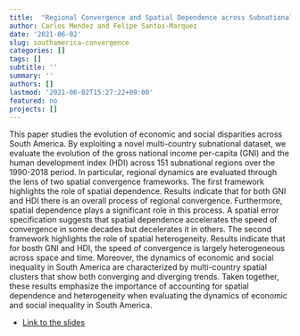 ```yaml
---
title:  "Regional Convergence and Spatial Dependence across Subnational Regions of ASEAN: Evidence from Satellite Nighttime Light Data"
author: Carlos Mendez and Felipe Santos-Marquez
date: '2021-06-02'
slug: southamerica-convergence
categories: []
tags: []
subtitle: ''
summary: ''
authors: []
lastmod: '2021-06-02T15:27:22+09:00'
featured: no
projects: []
---
```



This paper studies the evolution of economic and social disparities across South America. By exploiting a novel multi-country subnational dataset, we evaluate the evolution of the gross national income per-capita (GNI) and the human development index (HDI) across 151 subnational regions over the 1990-2018 period. In particular, regional dynamics are evaluated through the lens of two spatial convergence frameworks. The first framework highlights the role of spatial dependence. Results indicate that for both GNI and HDI there is an overall process of regional convergence. Furthermore, spatial dependence plays a significant role in this process. A spatial error specification suggests that spatial dependence accelerates the speed of convergence in some decades but decelerates it in others. The second framework highlights the role of spatial heterogeneity. Results indicate that for bosth GNI and HDI, the speed of convergence is largely heterogeneous across space and time. Moreover, the dynamics of economic and social inequality in South America are characterized by multi-country spatial clusters that show both converging and diverging trends. Taken together, these results emphasize the importance of accounting for spatial dependence and heterogeneity when evaluating the dynamics of economic and social inequality in South America.


- [Link to the slides](https://project2020e-slides.netlify.app/)
